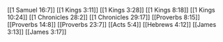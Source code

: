 [[1 Samuel 16:7]]
[[1 Kings 3:11]]
[[1 Kings 3:28]]
[[1 Kings 8:18]]
[[1 Kings 10:24]]
[[1 Chronicles 28:2]]
[[1 Chronicles 29:17]]
[[Proverbs 8:15]]
[[Proverbs 14:8]]
[[Proverbs 23:7]]
[[Acts 5:4]]
[[Hebrews 4:12]]
[[James 3:13]]
[[James 3:17]]

